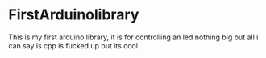 # FirstArduinolibrary
This is my first arduino library, it is for controlling an led nothing big but all i can say is cpp is fucked up but its cool
